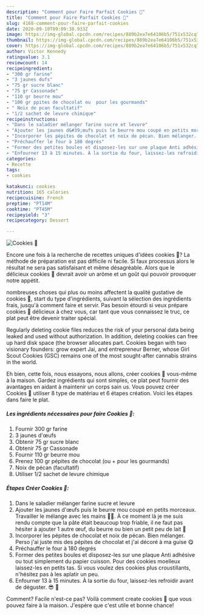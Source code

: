 ```yaml
---
description: "Comment pour Faire Parfait Cookies 🍪"
title: "Comment pour Faire Parfait Cookies 🍪"
slug: 4168-comment-pour-faire-parfait-cookies
date: 2020-09-10T09:09:38.933Z
image: https://img-global.cpcdn.com/recipes/889b2ea7e64106b5/751x532cq70/cookies-🍪-photo-principale-de-la-recette.jpg
thumbnail: https://img-global.cpcdn.com/recipes/889b2ea7e64106b5/751x532cq70/cookies-🍪-photo-principale-de-la-recette.jpg
cover: https://img-global.cpcdn.com/recipes/889b2ea7e64106b5/751x532cq70/cookies-🍪-photo-principale-de-la-recette.jpg
author: Victor Kennedy
ratingvalue: 3.1
reviewcount: 14
recipeingredient:
- "300 gr farine"
- "3 jaunes dufs"
- "75 gr sucre blanc"
- "75 gr Cassonade"
- "110 gr beurre mou"
- "100 gr ppites de chocolat ou  pour les gourmands"
- " Noix de pcan facultatif"
- "1/2 sachet de levure chimique"
recipeinstructions:
- "Dans le saladier mélanger farine sucre et levure"
- "Ajouter les jaunes d&#39;œufs puis le beurre mou coupé en petits morceaux. Travailler le mélange avec les mains 🤲🏽. À ce moment là je me suis rendu compte que la pâte était beaucoup trop friable, il ne faut pas hésiter à ajouter 1 autre œuf, du beurre ou bien un petit peu de lait 🥛"
- "Incorporer les pépites de chocolat et noix de pécan. Bien mélanger. Perso j&#39;ai juste mis des pépites de chocolat et j&#39;ai décoré à ma guise 😋"
- "Préchauffer le four à 180 degrés"
- "Former des petites boules et disposez-les sur une plaque Anti adhésive ou tout simplement du papier cuisson. Pour des cookies moelleux laissez-les en petits tas. Si vous voulez des cookies plus croustillants, n&#39;hésitez pas à les aplatir un peu."
- "Enfourner 13 à 15 minutes. À la sortie du four, laissez-les refroidir avant de déguster. 😎 🍪"
categories:
- Recette
tags:
- cookies

katakunci: cookies 
nutrition: 165 calories
recipecuisine: French
preptime: "PT14M"
cooktime: "PT45M"
recipeyield: "3"
recipecategory: Dessert

---
```



![Cookies 🍪](https://img-global.cpcdn.com/recipes/889b2ea7e64106b5/751x532cq70/cookies-🍪-photo-principale-de-la-recette.jpg)

Encore une fois à la recherche de recettes uniques d'idées cookies 🍪? La méthode de préparation est pas difficile ni facile. Si faux processus alors le résultat ne sera pas satisfaisant et même désagréable. Alors que le délicieux cookies 🍪 devrait avoir un arôme et un goût qui pouvoir provoquer notre appétit.

nombreuses choses qui plus ou moins affectent la qualité gustative de cookies 🍪, start du type d'ingrédients, suivant la sélection des ingrédients frais, jusqu'à comment faire et servir. Pas besoin étourdi si veux prépare cookies 🍪 délicieux à chez vous, car tant que vous connaissez le truc, ce plat peut être devenir traiter spécial.

Regularly deleting cookie files reduces the risk of your personal data being leaked and used without authorization. In addition, deleting cookies can free up hard disk space (the browser allocates part. Cookies began with two visionary founders: grow expert Jai, and entrepreneur Berner, whose Girl Scout Cookies (GSC) remains one of the most sought-after cannabis strains in the world.


Eh bien, cette fois, nous essayons, nous allons, créer cookies 🍪 vous-même à la maison. Gardez ingrédients qui sont simples, ce plat peut fournir des avantages en aidant à maintenir un corps sain us. Vous pouvez créer Cookies 🍪 utiliser 8 type de matériau et 6 étapes création. Voici les étapes dans faire le plat.

<!--inarticleads1-->

##### Les ingrédients nécessaires pour faire Cookies 🍪:

1. Fournir 300 gr farine
1.  3 jaunes d&#39;œufs
1. Obtenir 75 gr sucre blanc
1. Obtenir 75 gr Cassonade
1. Fournir 110 gr beurre mou
1. Prenez 100 gr pépites de chocolat (ou + pour les gourmands)
1.   Noix de pécan (facultatif)
1. Utiliser 1/2 sachet de levure chimique




<!--inarticleads2-->

##### Étapes Créer Cookies 🍪:

1. Dans le saladier mélanger farine sucre et levure
1. Ajouter les jaunes d&#39;œufs puis le beurre mou coupé en petits morceaux. Travailler le mélange avec les mains 🤲🏽. À ce moment là je me suis rendu compte que la pâte était beaucoup trop friable, il ne faut pas hésiter à ajouter 1 autre œuf, du beurre ou bien un petit peu de lait 🥛
1. Incorporer les pépites de chocolat et noix de pécan. Bien mélanger. Perso j&#39;ai juste mis des pépites de chocolat et j&#39;ai décoré à ma guise 😋
1. Préchauffer le four à 180 degrés
1. Former des petites boules et disposez-les sur une plaque Anti adhésive ou tout simplement du papier cuisson. Pour des cookies moelleux laissez-les en petits tas. Si vous voulez des cookies plus croustillants, n&#39;hésitez pas à les aplatir un peu.
1. Enfourner 13 à 15 minutes. À la sortie du four, laissez-les refroidir avant de déguster. 😎 🍪





Comment? Facile n'est-ce pas? Voilà comment create cookies 🍪 que vous pouvez faire à la maison. J'espère que c'est utile et bonne chance!
